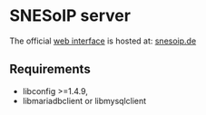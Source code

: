 # SNESoIP server #


The official [web interface](web/) is hosted at: [snesoip.de](http://snesoip.de
"SNESoIP server")


## Requirements ##

* libconfig >=1.4.9,
* libmariadbclient or libmysqlclient
